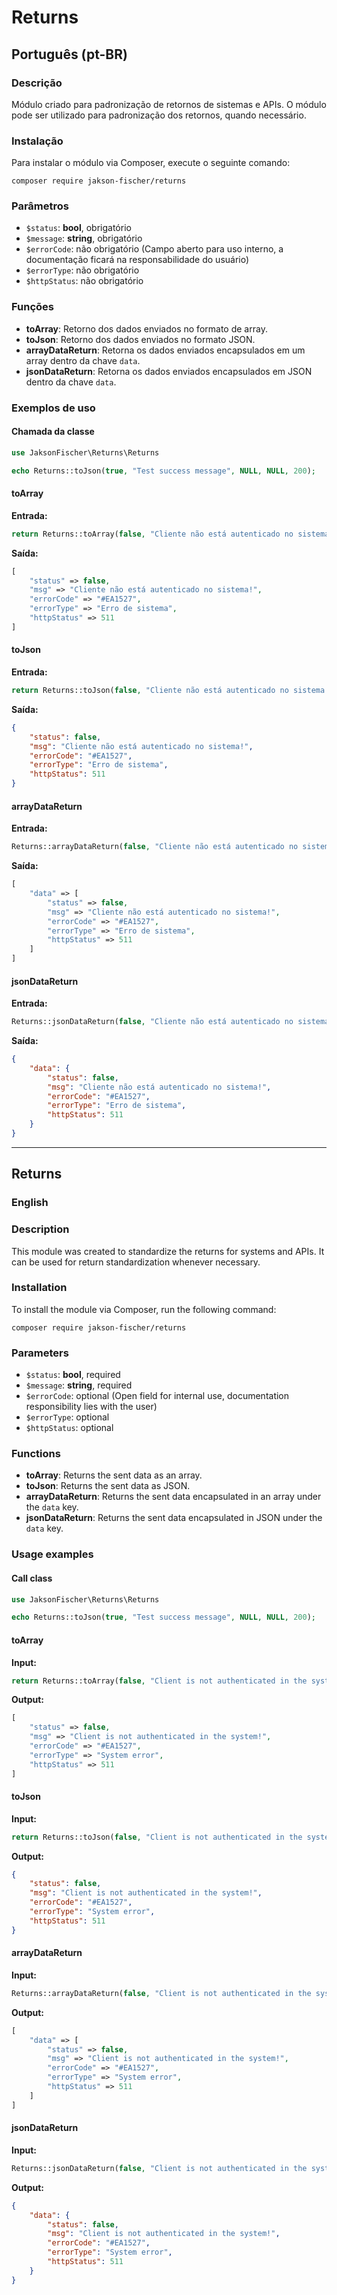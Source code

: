 
# Returns

## Português (pt-BR)

### Descrição
Módulo criado para padronização de retornos de sistemas e APIs. O módulo pode ser utilizado para padronização dos retornos, quando necessário.

### Instalação
Para instalar o módulo via Composer, execute o seguinte comando:

```
composer require jakson-fischer/returns
```

### Parâmetros
- `$status`: **bool**, obrigatório
- `$message`: **string**, obrigatório
- `$errorCode`: não obrigatório (Campo aberto para uso interno, a documentação ficará na responsabilidade do usuário)
- `$errorType`: não obrigatório
- `$httpStatus`: não obrigatório

### Funções

- **toArray**: Retorno dos dados enviados no formato de array.
- **toJson**: Retorno dos dados enviados no formato JSON.
- **arrayDataReturn**: Retorna os dados enviados encapsulados em um array dentro da chave `data`.
- **jsonDataReturn**: Retorna os dados enviados encapsulados em JSON dentro da chave `data`.

### Exemplos de uso

#### Chamada da classe

```php
use JaksonFischer\Returns\Returns

echo Returns::toJson(true, "Test success message", NULL, NULL, 200);
```

#### toArray

**Entrada:**
```php
return Returns::toArray(false, "Cliente não está autenticado no sistema!", "#EA1527", "Erro de sistema", 511);
```

**Saída:**
```php
[
    "status" => false, 
    "msg" => "Cliente não está autenticado no sistema!", 
    "errorCode" => "#EA1527", 
    "errorType" => "Erro de sistema", 
    "httpStatus" => 511 
]
```

#### toJson

**Entrada:**
```php
return Returns::toJson(false, "Cliente não está autenticado no sistema!", "#EA1527", "Erro de sistema", 511);
```

**Saída:**
```json
{
    "status": false,
    "msg": "Cliente não está autenticado no sistema!",
    "errorCode": "#EA1527",
    "errorType": "Erro de sistema",
    "httpStatus": 511
}
```

#### arrayDataReturn

**Entrada:**
```php
Returns::arrayDataReturn(false, "Cliente não está autenticado no sistema!", "#EA1527", "Erro de sistema", 511);
```

**Saída:**
```php
[
    "data" => [
        "status" => false,
        "msg" => "Cliente não está autenticado no sistema!",
        "errorCode" => "#EA1527",
        "errorType" => "Erro de sistema",
        "httpStatus" => 511
    ]
]
```

#### jsonDataReturn

**Entrada:**
```php
Returns::jsonDataReturn(false, "Cliente não está autenticado no sistema!", "#EA1527", "Erro de sistema", 511);
```

**Saída:**
```json
{
    "data": {
        "status": false,
        "msg": "Cliente não está autenticado no sistema!",
        "errorCode": "#EA1527",
        "errorType": "Erro de sistema",
        "httpStatus": 511
    }
}
```

---

## Returns

### English

### Description
This module was created to standardize the returns for systems and APIs. It can be used for return standardization whenever necessary.

### Installation
To install the module via Composer, run the following command:

```
composer require jakson-fischer/returns
```

### Parameters
- `$status`: **bool**, required
- `$message`: **string**, required
- `$errorCode`: optional (Open field for internal use, documentation responsibility lies with the user)
- `$errorType`: optional
- `$httpStatus`: optional

### Functions

- **toArray**: Returns the sent data as an array.
- **toJson**: Returns the sent data as JSON.
- **arrayDataReturn**: Returns the sent data encapsulated in an array under the `data` key.
- **jsonDataReturn**: Returns the sent data encapsulated in JSON under the `data` key.

### Usage examples


#### Call class

```php
use JaksonFischer\Returns\Returns

echo Returns::toJson(true, "Test success message", NULL, NULL, 200);
```

#### toArray

**Input:**
```php
return Returns::toArray(false, "Client is not authenticated in the system!", "#EA1527", "System error", 511);
```

**Output:**
```php
[
    "status" => false, 
    "msg" => "Client is not authenticated in the system!", 
    "errorCode" => "#EA1527", 
    "errorType" => "System error", 
    "httpStatus" => 511 
]
```

#### toJson

**Input:**
```php
return Returns::toJson(false, "Client is not authenticated in the system!", "#EA1527", "System error", 511);
```

**Output:**
```json
{
    "status": false,
    "msg": "Client is not authenticated in the system!",
    "errorCode": "#EA1527",
    "errorType": "System error",
    "httpStatus": 511
}
```

#### arrayDataReturn

**Input:**
```php
Returns::arrayDataReturn(false, "Client is not authenticated in the system!", "#EA1527", "System error", 511);
```

**Output:**
```php
[
    "data" => [
        "status" => false,
        "msg" => "Client is not authenticated in the system!",
        "errorCode" => "#EA1527",
        "errorType" => "System error",
        "httpStatus" => 511
    ]
]
```

#### jsonDataReturn

**Input:**
```php
Returns::jsonDataReturn(false, "Client is not authenticated in the system!", "#EA1527", "System error", 511);
```

**Output:**
```json
{
    "data": {
        "status": false,
        "msg": "Client is not authenticated in the system!",
        "errorCode": "#EA1527",
        "errorType": "System error",
        "httpStatus": 511
    }
}
```
